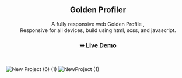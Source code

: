 <div align="center">

  <br />

  <h2 align="center">Golden Profiler</h2>

  A fully responsive web Golden Profile , <br />Responsive for all devices, build using html, scss, and javascript.
  <br />

  <h3><a href="https://codingwithabdou.github.io/gold_profile/"><strong> ➥ Live Demo</strong></a></h3>

</div>

  <br />




![New Project (6) (1)](https://github.com/CodingWithAbdou/gold_profile/assets/125260674/bc3c7f44-d420-4c32-af85-9b652ccff31a)
![NewProject (1)](https://github.com/CodingWithAbdou/gold_profile/assets/125260674/19a28525-6c6b-4afc-8aac-6bbd751c647f)




<div class=align-center>
</div>

